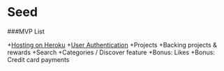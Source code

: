 # Seed

###MVP List

+[Hosting on Heroku](#)
+[User Authentication](#)
+Projects
+Backing projects & rewards
+Search
+Categories / Discover feature
+Bonus: Likes
+Bonus: Credit card payments
